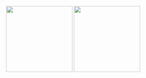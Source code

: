 
<img height="180em" src="https://github-readme-stats.vercel.app/api?username=Nevisk&show_icons=true&theme=tokyonight&include_all_commits=true&count_private=true"/>

<img height="180em" src="https://github-readme-stats.vercel.app/api/top-langs/?username=Nevisk&layout=compact&langs_count=7&theme=tokyonight"/>


